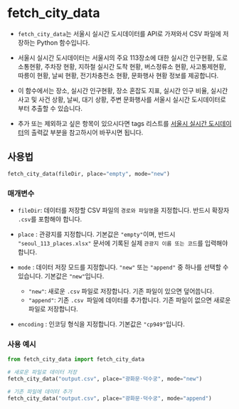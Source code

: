 # fetch_city_data

- `fetch_city_data`는 서울시 실시간 도시데이터를 API로 가져와서 CSV 파일에 저장하는 Python 함수입니다.

- 서울시 실시간 도시데이터는 서울시의 주요 113장소에 대한 실시간 인구현황, 도로소통현황, 주차장 현황, 지하철 실시간 도착 현황, 버스정류소 현황, 사고통제현황, 따릉이 현황, 날씨 현황, 전기차충전소 현황, 문화행사 현황 정보를 제공합니다.
- 이 함수에서는 장소, 실시간 인구현황, 장소 혼잡도 지표, 실시간 인구 비율, 실시간 사고 및 사건 상황, 날씨, 대기 상황, 주변 문화행사를 서울시 실시간 도시데이터로부터 추출할 수 있습니다. 
- 추가 또는 제외하고 싶은 항목이 있으시다면 tags 리스트를 <a href="https://data.seoul.go.kr/dataList/OA-21285/A/1/datasetView.do#" target="_blank">서울시 실시간 도시데이터</a>의 출력값 부분을 참고하시어 바꾸시면 됩니다.


## 사용법

```python
fetch_city_data(fileDir, place="empty", mode="new")
```

### 매개변수

- `fileDir`: 데이터를 저장할 CSV 파일의 `경로와 파일명`을 지정합니다. 반드시 확장자 `.csv`를 포함해야 합니다.
- `place` : 관광지를 지정합니다. 기본값은 `"empty"`이며, 반드시 `"seoul_113_places.xlsx"` 문서에 기록된 실제 `관광지 이름 또는 코드`를 입력해야 합니다.

- `mode` : 데이터 저장 모드를 지정합니다. `"new"` 또는 `"append"` 중 하나를 선택할 수 있습니다. 기본값은 `"new"`입니다.
  - `"new"`: 새로운 `.csv` 파일로 저장합니다. 기존 파일이 있으면 덮어씁니다.
  - `"append"`: 기존 `.csv `파일에 데이터를 추가합니다. 기존 파일이 없으면 새로운 파일로 저장합니다.

- `encoding` : 인코딩 형식을 지정합니다. 기본값은 `"cp949"`입니다.

### 사용 예시

```python
from fetch_city_data import fetch_city_data

# 새로운 파일로 데이터 저장
fetch_city_data("output.csv", place="광화문·덕수궁", mode="new")

# 기존 파일에 데이터 추가
fetch_city_data("output.csv", place="광화문·덕수궁", mode="append")
